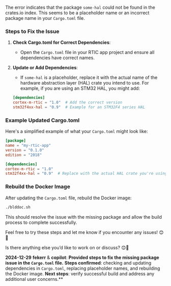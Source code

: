 The error indicates that the package `some-hal` could not be found in the crates.io index. This seems to be a placeholder name or an incorrect package name in your `Cargo.toml` file.

### **Steps to Fix the Issue**

1. **Check Cargo.toml for Correct Dependencies**:
   - Open the `Cargo.toml` file in your RTIC app project and ensure all dependencies have correct names.

2. **Update or Add Dependencies**:
   - If `some-hal` is a placeholder, replace it with the actual name of the hardware abstraction layer (HAL) crate you intend to use. For example, if you are using an STM32 HAL, you might add:

   ```toml
   [dependencies]
   cortex-m-rtic = "1.0"  # Add the correct version
   stm32f4xx-hal = "0.9"  # Example for an STM32F4 series HAL
   ```

### **Example Updated Cargo.toml**

Here's a simplified example of what your `Cargo.toml` might look like:

```toml
[package]
name = "my-rtic-app"
version = "0.1.0"
edition = "2018"

[dependencies]
cortex-m-rtic = "1.0"
stm32f4xx-hal = "0.9"  # Replace with the actual HAL crate you're using
```

### **Rebuild the Docker Image**

After updating the `Cargo.toml` file, rebuild the Docker image:

```bash
./blddoc.sh
```

This should resolve the issue with the missing package and allow the build process to complete successfully.

Feel free to try these steps and let me know if you encounter any issues! 😊🚀

Is there anything else you’d like to work on or discuss? 😊🚀

**2024-12-29** **fekerr** & **copilot**: **Provided steps to fix the missing package issue in the `Cargo.toml` file.** **Steps confirmed**: checking and updating dependencies in `Cargo.toml`, replacing placeholder names, and rebuilding the Docker image. **Next steps**: verify successful build and address any additional user concerns.**

